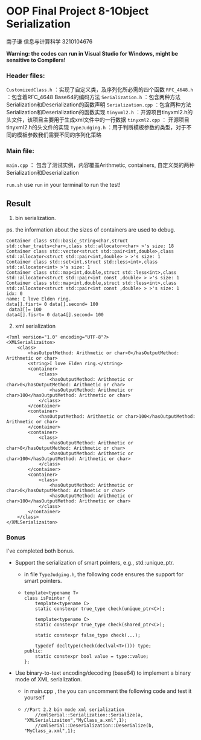# OOP Final Project 8-1Object Serialization

南子谦 信息与计算科学 3210104676

**Warning: the codes can run in Visual Studio for Windows, might be sensitive to Compilers!**

### Header files:

`CustomizedClass.h` ：实现了自定义类，及序列化所必需的四个函数
`RFC_4648.h` ：包含着RFC_4648 Base64的编码方法
`Serialization.h` ：包含两种方法Serialization和Deserialization的函数声明
`Serialization.cpp` ：包含两种方法Serialization和Deserialization的函数实现
`tinyxml2.h` ：开源项目tinyxml2.h的头文件，该项目主要用于生成xml文件中的一行数据
`tinyxml2.cpp` ： 开源项目tinyxml2.h的头文件的实现
`TypeJudging.h` ：用于判断模板参数的类型，对于不同的模板参数我们需要不同的序列化策略

### Main file:

`main.cpp` ： 包含了测试实例，内容覆盖Arithmetic, containers, 自定义类的两种Serialization和Deserialization

`run.sh` use `run` in your terminal to run the test!

## Result

1. bin serialization.

ps. the information about the sizes of containers are used to debug.

```
Container class std::basic_string<char,struct std::char_traits<char>,class std::allocator<char> >'s size: 18
Container class std::vector<struct std::pair<int,double>,class std::allocator<struct std::pair<int,double> > >'s size: 1
Container class std::set<int,struct std::less<int>,class std::allocator<int> >'s size: 1
Container class std::map<int,double,struct std::less<int>,class std::allocator<struct std::pair<int const ,double> > >'s size: 1
Container class std::map<int,double,struct std::less<int>,class std::allocator<struct std::pair<int const ,double> > >'s size: 1
idx: 0
name: I love Elden ring.
data[].fisrt= 0 data[].second= 100
 data3[]= 100
data4[].fisrt= 0 data4[].second= 100
```

2. xml serialization

```
<?xml version="1.0" encoding="UTF-8"?>
<XMLSerializaiton>
    <class>
        <hasOutputMethod: Arithmetic or char>0</hasOutputMethod: Arithmetic or char>
        <string>I love Elden ring.</string>
        <container>
            <class>
                <hasOutputMethod: Arithmetic or char>0</hasOutputMethod: Arithmetic or char>
                <hasOutputMethod: Arithmetic or char>100</hasOutputMethod: Arithmetic or char>
            </class>
        </container>
        <container>
            <hasOutputMethod: Arithmetic or char>100</hasOutputMethod: Arithmetic or char>
        </container>
        <container>
            <class>
                <hasOutputMethod: Arithmetic or char>0</hasOutputMethod: Arithmetic or char>
                <hasOutputMethod: Arithmetic or char>100</hasOutputMethod: Arithmetic or char>
            </class>
        </container>
        <container>
            <class>
                <hasOutputMethod: Arithmetic or char>0</hasOutputMethod: Arithmetic or char>
                <hasOutputMethod: Arithmetic or char>100</hasOutputMethod: Arithmetic or char>
            </class>
        </container>
    </class>
</XMLSerializaiton>

```

### Bonus

I've completed both bonus.

- Support the serialization of smart pointers, e.g., std::unique_ptr.

  - in file `TypeJudging.h`, the following code ensures the support for smart pointers.
  - ```
    template<typename T>
    class isPointer {
        template<typename C>
        static constexpr true_type check(unique_ptr<C>);

        template<typename C>
        static constexpr true_type check(shared_ptr<C>);

        static constexpr false_type check(...);

        typedef decltype(check(declval<T>())) type;
    public:
        static constexpr bool value = type::value;
    };
    ```
- Use binary-to-text encoding/decoding (base64) to implement a binary mode of XML serialization.

  - in main.cpp , the you can uncomment the following code and test it yourself
  - ```
    //Part 2.2 bin mode xml serialization
        //xmlSerial::Serialization::Serialize(a, "XMLSerializaiton","MyClass_a.xml",1);
        //xmlSerial::Deserialization::Deserialize(b, "MyClass_a.xml",1);
    ```

